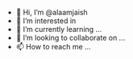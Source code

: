 - 👋 Hi, I’m @alaamjaish
- 👀 I’m interested in
- 🌱 I’m currently learning ...
- 💞️ I’m looking to collaborate on ...
- 📫 How to reach me ...

<!---
alaamjaish/alaamjaish is a ✨ special ✨ repository because its `README.md` (this file) appears on your GitHub profile.
You can click the Preview link to take a look at your changes.
--->
